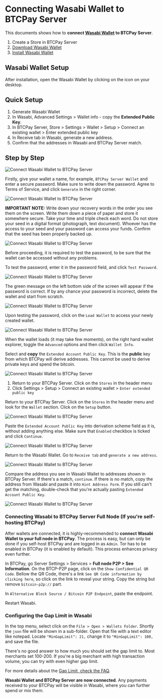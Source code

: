 # Connecting Wasabi Wallet to BTCPay Server

This documents shows how to **connect [Wasabi Wallet](https://wasabiwallet.io/) to BTCPay Server**.

1. Create a Store in BTCPay Server
2. [Download Wasabi Wallet](https://wasabiwallet.io/#download)
3. [Install Wasabi Wallet](https://docs.wasabiwallet.io/using-wasabi/InstallPackage.html)

## Wasabi Wallet Setup

After installation, open the Wasabi Wallet by clicking on the icon on your desktop.

## Quick Setup

1. Generate Wasabi Wallet
2. In Wasabi, Advanced Settings > Wallet info - copy the **Extended Public Key**.
3. In BTCPay Server, Store > Settings > Wallet > Setup > Connect an existing wallet > Enter extended public key
4. In Receive tab in Wasabi, generate a new address.
5. Confirm that the addresses in Wasabi and BTCPay Server match.

## Step by Step

![Connect Wasabi Wallet to BTCPay Server](./img/Wasabi/WasabiWalletSetupBTCPay1.png "Connect Wasabi Wallet to BTCPay Server")

Firstly, give your wallet a name, for example, `BTCPay Server Wallet` and enter a secure password. Make sure to write down the password. Agree to Terms of Service, and click `Generate` in the right corner.

![Connect Wasabi Wallet to BTCPay Server](./img/Wasabi/WasabiWalletSetupBTCPay2.png "Connect Wasabi Wallet to BTCPay Server")

**IMPORTANT NOTE:** Write down your recovery words in the order you see them on the screen. Write them down a piece of paper and store it somewhere secure. Take your time and triple check each word. Do not store your seed in a digital format (photograph, text document). Whoever has the access to your seed and your password can access your funds. Confirm that the seed has been properly backed up.

![Connect Wasabi Wallet to BTCPay Server](./img/Wasabi/WasabiWalletSetupBTCPay3.png "Connect Wasabi Wallet to BTCPay Server")

Before proceeding, it is required to test the password, to be sure that the wallet can be accessed without any problems.

To test the password, enter it in the password field, and click `Test Password`.

![Connect Wasabi Wallet to BTCPay Server](./img/Wasabi/WasabiWalletSetupBTCPay4.png "Connect Wasabi Wallet to BTCPay Server")

The green message on the left bottom side of the screen will appear if the password is correct.  If by any chance your password is incorrect, delete the wallet and start from scratch.

![Connect Wasabi Wallet to BTCPay Server](./img/Wasabi/WasabiWalletSetupBTCPay5.png "Connect Wasabi Wallet to BTCPay Server")

Upon testing the password, click on the `Load Wallet` to access your newly created wallet.

![Connect Wasabi Wallet to BTCPay Server](./img/Wasabi/WasabiWalletSetupBTCPay6.png "Connect Wasabi Wallet to BTCPay Server")

When the wallet loads (it may take few moments), on the right hand wallet explorer, toggle the `Advanced` options and then click `Wallet Info`.

Select and **copy** the `Extended Account Public Key`. This is the **public** key from which BTCPay will derive addresses. This cannot be used to derive private keys and spend the bitcoin.

![Connect Wasabi Wallet to BTCPay Server](./img/Wasabi/WasabiWalletSetupBTCPay8.png "Connect Wasabi Wallet to BTCPay Server")

1. Return to your BTCPay Server. Click on the `Stores` in the header menu
2. Click Settings > Setup > Connect an existing wallet > `Enter extended public key`

Return to your BTCPay Server. Click on the `Stores` in the header menu and look for the `Wallet` section. Click on the `Setup` button.

![Connect Wasabi Wallet to BTCPay Server](./img/createwallet/SetupWallet.png "Connect Wasabi Wallet to BTCPay Server")

Paste the `Extended Account Public Key` into derivation scheme field as it is, without adding anything else. Make sure that `Enabled` checkbox is ticked and click `Continue`.

![Connect Wasabi Wallet to BTCPay Server](./img/createwallet/SetupWalletXpub.png "Connect Wasabi Wallet to BTCPay Server")

Return to the Wasabi  Wallet. Go to `Receive tab` and `generate a new address`.

![Connect Wasabi Wallet to BTCPay Server](./img/Wasabi/WasabiWalletSetupBTCPay12.png "Connect Wasabi Wallet to BTCPay Server")

Compare the address you see in Wasabi Wallet to addresses shown in BTCPay Server. If there's a match, `continue`. If there is no match, copy the address from Wasabi and paste it into `Hint Address Form`. If you still can't get the matching, double-check that you're actually pasting `Extended Account Public Key`.

![Connect Wasabi Wallet to BTCPay Server](./img/Wasabi/WasabiWalletSetupBTCPay13.png "Connect Wasabi Wallet to BTCPay Server")

### Connecting Wasabi to BTCPay Server Full Node (If you're self-hosting BTCPay)

After wallets are connected, it is highly-recommended to **connect Wasabi Wallet to your full node in BTCPay**. The process is easy, but can only be done if you self-host BTCPay and are logged in as `Admin`. Tor has to be enabled in BTCPay (it is enabled by default). This process enhances privacy even further.

In BTCPay, go Server Settings > Services > **Full node P2P > See Information**.
On the BTCP-P2P page, click on the `Show Confidential QR Code`. Bellow the QR Code, there's a link `See QR Code information by clicking here`, so click on the link to reveal your string. Copy the string but remove `bitcoin-p2p://` part.

In `Alternative Block Source / Bitcoin P2P Endpoint`, paste the endpoint.

Restart Wasabi.

### Configuring the Gap Limit in Wasabi

In the top menu, select click on the `File > Open > Wallets Folder`. Shortly the `json` file will be shown in a sub-folder. Open that file with a text editor like notepad.
Locate `"MinGapLimit": 21,` change it to `"MinGapLimit": 100,` and save the file.

There's no good answer to how much you should set the gap limit to. Most merchants set 100-200. If you're a big merchant with high transaction volume, you can try with even higher gap limit.

For more details about the [Gap Limit, check the FAQ](./FAQ/FAQ-Wallet.md#missing-payments-in-my-software-or-hardware-wallet).

**Wasabi Wallet and BTCPay Server are now connected**. Any payments received to your BTCPay will be visible in Wasabi, where you can further spend or mix them.
